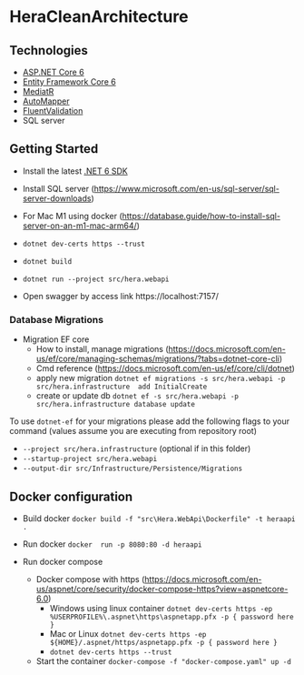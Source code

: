 # HeraCleanArchitecture
## Technologies
* [ASP.NET Core 6](https://docs.microsoft.com/en-us/aspnet/core/introduction-to-aspnet-core?view=aspnetcore-6.0)
* [Entity Framework Core 6](https://docs.microsoft.com/en-us/ef/core/)
* [MediatR](https://github.com/jbogard/MediatR)
* [AutoMapper](https://automapper.org/)
* [FluentValidation](https://fluentvalidation.net/)
* SQL server
## Getting Started

* Install the latest [.NET 6 SDK](https://dotnet.microsoft.com/download/dotnet/6.0)
* Install SQL server (https://www.microsoft.com/en-us/sql-server/sql-server-downloads)
* For Mac M1 using docker (https://database.guide/how-to-install-sql-server-on-an-m1-mac-arm64/)

* `dotnet dev-certs https --trust`
* `dotnet build`
* `dotnet run --project src/hera.webapi`
* Open swagger by access link https://localhost:7157/

### Database Migrations

* Migration EF core 
    * How to install, manage migrations (https://docs.microsoft.com/en-us/ef/core/managing-schemas/migrations/?tabs=dotnet-core-cli)
    * Cmd reference (https://docs.microsoft.com/en-us/ef/core/cli/dotnet)
    * apply new migration `dotnet ef migrations -s src/hera.webapi -p src/hera.infrastructure  add InitialCreate`
    * create or update db `dotnet ef -s src/hera.webapi -p src/hera.infrastructure database update`


To use `dotnet-ef` for your migrations please add the following flags to your command (values assume you are executing from repository root)

* `--project src/hera.infrastructure` (optional if in this folder)
* `--startup-project src/hera.webapi`
* `--output-dir src/Infrastructure/Persistence/Migrations`
## Docker configuration

* Build docker `docker build -f "src\Hera.WebApi\Dockerfile" -t heraapi .`
* Run docker `docker  run -p 8080:80 -d heraapi` 

* Run docker compose 
    * Docker compose with https (https://docs.microsoft.com/en-us/aspnet/core/security/docker-compose-https?view=aspnetcore-6.0)
       - Windows using linux container `dotnet dev-certs https -ep %USERPROFILE%\.aspnet\https\aspnetapp.pfx -p { password here }`
       - Mac or Linux  `dotnet dev-certs https -ep ${HOME}/.aspnet/https/aspnetapp.pfx -p { password here }`
       - `dotnet dev-certs https --trust`
    * Start the container `docker-compose -f "docker-compose.yaml" up -d`